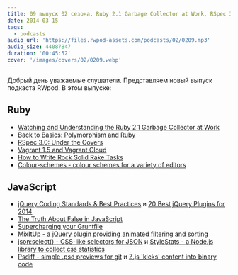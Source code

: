 ```yaml
---
title: 09 выпуск 02 сезона. Ruby 2.1 Garbage Collector at Work, RSpec 3.0, Vagrant 1.5, supercharging your Gruntfile, MixItUp, Z.js и прочее
date: 2014-03-15
tags:
  - podcasts
audio_url: 'https://files.rwpod-assets.com/podcasts/02/0209.mp3'
audio_size: 44087847
duration: '00:45:52'
cover: '/images/covers/02/0209.webp'
---
```


Добрый день уважаемые слушатели. Представляем новый выпуск подкаста RWpod. В этом выпуске:

## Ruby

- [Watching and Understanding the Ruby 2.1 Garbage Collector at Work](http://thorstenball.com/blog/2014/03/12/watching-understanding-ruby-2.1-garbage-collector/)
- [Back to Basics: Polymorphism and Ruby](http://robots.thoughtbot.com/back-to-basics-polymorphism-and-ruby)
- [RSpec 3.0: Under the Covers](http://modocache.svbtle.com/rspec-under-the-covers)
- [Vagrant 1.5 and Vagrant Cloud](http://www.vagrantup.com/blog/vagrant-1-5-and-vagrant-cloud.html)
- [How to Write Rock Solid Rake Tasks](http://bugroll.com/rock-solid-rake-tasks.html)
- [Colour-schemes - colour schemes for a variety of editors](https://github.com/daylerees/colour-schemes)

## JavaScript

- [jQuery Coding Standards & Best Practices](http://lab.abhinayrathore.com/jquery-standards/) и [20 Best jQuery Plugins for 2014](http://designgeekz.com/20-best-jquery-plugins-for-2014/)
- [The Truth About False in JavaScript](http://blog.falafel.com/blogs/basememara/basem-emara/2014/03/14/the-truth-about-false-in-javascript)
- [Supercharging your Gruntfile](http://www.html5rocks.com/en/tutorials/tooling/supercharging-your-gruntfile/)
- [MixItUp - a jQuery plugin providing animated filtering and sorting](https://mixitup.kunkalabs.com/)
- [json:select() - CSS-like selectors for JSON](http://jsonselect.org/) и [StyleStats - a Node.js library to collect css statistics](https://github.com/t32k/stylestats)
- [Psdiff - simple .psd previews for git](http://filp.github.io/psdiff/) и [Z.js 'kicks' content into binary code](http://kptl.co/z.js/)
